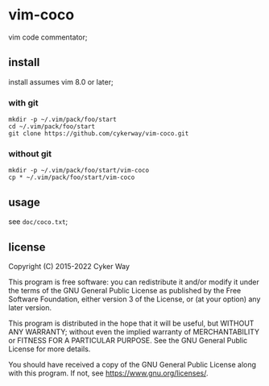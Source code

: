 # vim-coco

vim code commentator;

## install

install assumes vim 8.0 or later;

### with git

    mkdir -p ~/.vim/pack/foo/start
    cd ~/.vim/pack/foo/start
    git clone https://github.com/cykerway/vim-coco.git

### without git

    mkdir -p ~/.vim/pack/foo/start/vim-coco
    cp * ~/.vim/pack/foo/start/vim-coco

## usage

see `doc/coco.txt`;

## license

Copyright (C) 2015-2022 Cyker Way

This program is free software: you can redistribute it and/or modify it under
the terms of the GNU General Public License as published by the Free Software
Foundation, either version 3 of the License, or (at your option) any later
version.

This program is distributed in the hope that it will be useful, but WITHOUT ANY
WARRANTY; without even the implied warranty of MERCHANTABILITY or FITNESS FOR A
PARTICULAR PURPOSE.  See the GNU General Public License for more details.

You should have received a copy of the GNU General Public License along with
this program.  If not, see <https://www.gnu.org/licenses/>.

